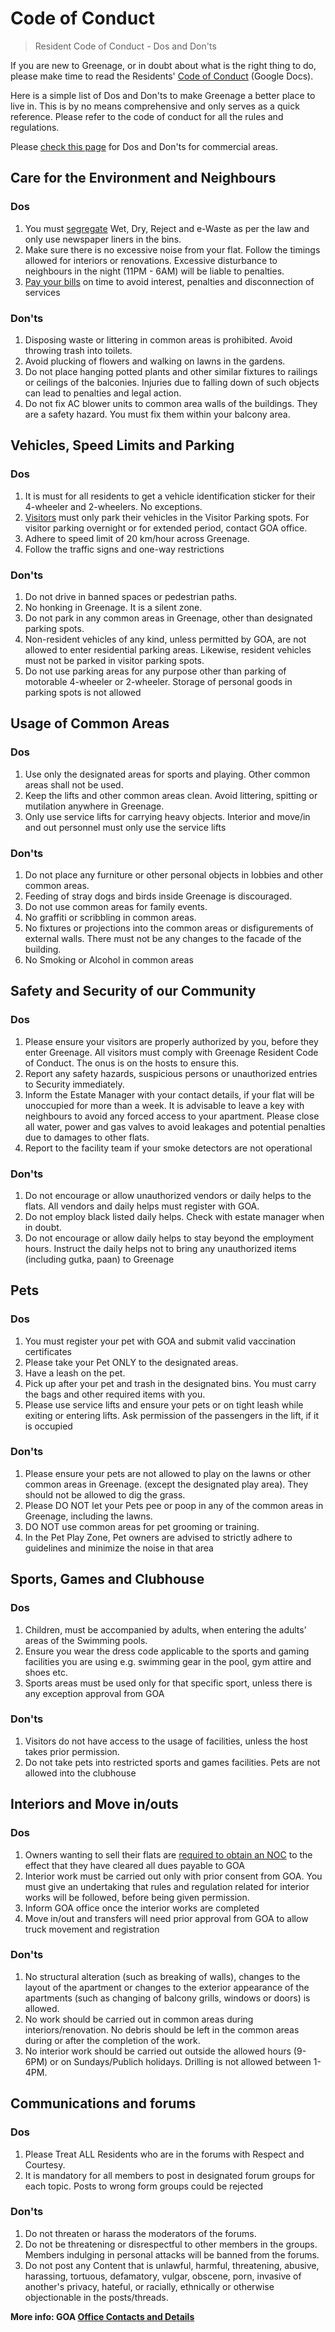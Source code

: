# Code of Conduct

> Resident Code of Conduct - Dos and Don'ts

If you are new to Greenage, or in doubt about what is the right thing to do, please make time to read the Residents' [Code of Conduct](https://drive.google.com/file/d/1L2xcPNFgWEW6HnjhuAr5e3l1wknyjoKV/) (Google Docs).

Here is a simple list of Dos and Don'ts to make Greenage a better place to live in. This is by no means comprehensive and only serves as a quick reference. Please refer to the code of conduct for all the rules and regulations.

Please [check this page](/policies/commercial.md) for Dos and Don'ts for commercial areas.

## Care for the Environment and Neighbours

### Dos 

1. You must [segregate](/policies/waste-segregation) Wet, Dry, Reject and e-Waste as per the law and only use newspaper liners in the bins.
2. Make sure there is no excessive noise from your flat. Follow the timings allowed for interiors or renovations.  Excessive disturbance to neighbours in the night (11PM - 6AM) will be liable to penalties.
3. [Pay your bills](/info/dues) on time to avoid interest, penalties and disconnection of services

### Don'ts

1. Disposing waste or littering in common areas is prohibited. Avoid throwing trash into toilets.
2. Avoid plucking of flowers and walking on lawns in the gardens.
3. Do not place hanging potted plants and other similar fixtures to railings or ceilings of the balconies. Injuries due to falling down of such objects can lead to penalties and legal action.
4. Do not fix AC blower units to common area walls of the buildings. They are a safety hazard. You must fix them within your balcony area.


## Vehicles, Speed Limits and Parking

### Dos

1. It is must for all residents to get a vehicle identification sticker for their 4-wheeler and 2-wheelers. No exceptions.
2. [Visitors](/visitor) must only park their vehicles in the Visitor Parking spots. For visitor parking overnight or for extended period, contact GOA office.
3. Adhere to speed limit of 20 km/hour across Greenage.
4. Follow the traffic signs and one-way restrictions

### Don'ts

1. Do not drive in banned spaces or pedestrian paths.
2. No honking in Greenage. It is a silent zone.
3. Do not park in any common areas in Greenage, other than designated parking spots.
4. Non-resident vehicles of any kind, unless permitted by GOA, are not allowed to enter residential parking areas. Likewise, resident vehicles must not be parked in visitor parking spots.
5. Do not use parking areas for any purpose other than parking of motorable 4-wheeler or 2-wheeler. Storage of personal goods in parking spots is not allowed


## Usage of Common Areas

### Dos

1. Use only the designated areas for sports and playing. Other common areas shall not be used.
2. Keep the lifts and other common areas clean. Avoid littering, spitting or mutilation anywhere in Greenage.
3. Only use service lifts for carrying heavy objects. Interior and move/in and out personnel must only use the service lifts

### Don'ts

1. Do not place any furniture or other personal objects in lobbies and other common areas.
2. Feeding of stray dogs and birds inside Greenage is discouraged.
3. Do not use common areas for family events.
4. No graffiti or scribbling in common areas.
5. No fixtures or projections into the common areas or disfigurements of external walls. There must not be any changes to the facade of the building.
6. No Smoking or Alcohol in common areas

## Safety and Security of our Community

### Dos

1. Please ensure your visitors are properly authorized by you, before they enter Greenage. All visitors must comply with Greenage Resident Code of Conduct. The onus is on the hosts to ensure this.
2. Report any safety hazards, suspicious persons or unauthorized entries to Security immediately.
3. Inform the Estate Manager  with your contact details, if your flat will be unoccupied for more than a week. It is advisable to leave a key with neighbours to avoid any forced access to your apartment. Please close all water, power and gas valves to avoid leakages and potential penalties due to damages to other flats.
4. Report to the facility team if your smoke detectors are not operational

### Don'ts

1. Do not encourage or allow unauthorized vendors or daily helps to the flats. All vendors and daily helps must register with GOA.
2. Do not employ black listed daily helps. Check with estate manager when in doubt.
3. Do not encourage or allow daily helps to stay beyond the employment hours. Instruct the daily helps not to bring any unauthorized items (including gutka, paan) to Greenage

## Pets

### Dos

1. You must register your pet with GOA and submit valid vaccination certificates 
2. Please take your Pet ONLY to the designated areas.
3. Have a leash on the pet.
4. Pick up after your pet and trash in the designated bins. You must carry the bags and other required items with you.
5. Please use service lifts and ensure your pets or on tight leash while exiting or entering lifts. Ask permission of the passengers in the lift, if it is occupied

### Don'ts

1. Please ensure your pets are not allowed to play on the lawns or other common areas in Greenage. (except the designated play area). They should not be allowed to dig the grass.
2. Please DO NOT let your Pets pee or poop in any of the common areas in Greenage, including the lawns.
3. DO NOT use common areas for pet grooming or training.
4. In the Pet Play Zone, Pet owners are advised to strictly adhere to guidelines and minimize the noise in that area

## Sports, Games and Clubhouse

### Dos

1. Children, must be accompanied by adults, when entering the adults’ areas of the Swimming pools.
2. Ensure you wear the dress code applicable to the sports and gaming facilities you are using e.g. swimming gear in the pool, gym attire and shoes etc.
3. Sports areas must be used only for that specific sport, unless there is any exception approval from GOA

### Don'ts

1. Visitors do not have access to the usage of facilities, unless the host takes prior permission.
2. Do not take pets into restricted sports and games facilities. Pets are not allowed into the clubhouse

## Interiors and Move in/outs

### Dos

1. Owners wanting to sell their flats are [required to obtain an NOC](/info/secondary-sale) to the effect that they have cleared all dues payable to GOA
2. ​Interior work must be carried out only with prior consent from GOA. You must give an undertaking that rules and regulation related for interior works will be followed, before being given permission.
3. Inform GOA office once the interior works are completed
4. Move in/out and transfers will need prior approval from GOA to allow truck movement and registration

### Don'ts

1. No structural alteration (such as breaking of walls), changes to the layout of the apartment or changes to the exterior appearance of the apartments (such as changing of balcony grills, windows or doors) is allowed.
2. No work should be carried out in common areas during interiors/renovation. No debris should be left in the common areas during or after the completion of the work.
3. No interior work should be carried out outside the allowed hours (9-6PM) or on Sundays/Publich holidays. Drilling is not allowed between 1-4PM.

## Communications and forums

### Dos

1. Please Treat ALL Residents who are in the forums with Respect and Courtesy.
2. It is mandatory for all members to post in designated forum groups for each topic. Posts to wrong form groups could be rejected

### Don'ts

1. Do not threaten or harass the moderators of the forums.
2. Do not be threatening or disrespectful to other members in the groups. Members indulging in personal attacks will be banned from the forums.
3. Do not post any Content that is unlawful, harmful, threatening, abusive, harassing, tortuous, defamatory, vulgar, obscene, porn, invasive of another's privacy, hateful, or racially, ethnically or otherwise objectionable in the posts/threads.

__More info: GOA [Office Contacts and Details](/contact)__
